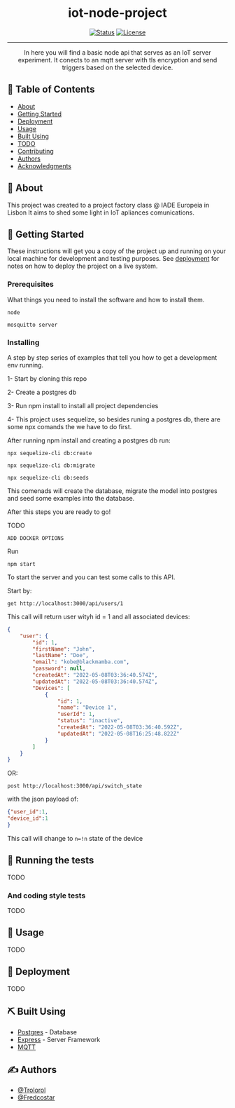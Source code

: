 <!-- <p align="center">
  <a href="" rel="noopener">
 <img width=200px height=200px src="https://i.imgur.com/6wj0hh6.jpg" alt="Project logo"></a>
</p> -->

<h1 align="center">iot-node-project</h1>

<div align="center">

[![Status](https://img.shields.io/badge/status-active-success.svg)]()
[![License](https://img.shields.io/badge/license-MIT-blue.svg)](/LICENSE)

</div>

---

<p align="center"> In here you will find a basic node api that serves as an IoT server experiment. It conects to an mqtt server with tls encryption and send triggers based on the selected device.
    <br> 
</p>

## 📝 Table of Contents

- [About](#about)
- [Getting Started](#getting_started)
- [Deployment](#deployment)
- [Usage](#usage)
- [Built Using](#built_using)
- [TODO](../TODO.md)
- [Contributing](../CONTRIBUTING.md)
- [Authors](#authors)
- [Acknowledgments](#acknowledgement)

## 🧐 About <a name = "about"></a>

This project was created to a project factory class @ IADE Europeia in Lisbon
It aims to shed some light in IoT apliances comunications.

## 🏁 Getting Started <a name = "getting_started"></a>

These instructions will get you a copy of the project up and running on your local machine for development and testing purposes. See [deployment](#deployment) for notes on how to deploy the project on a live system.

### Prerequisites

What things you need to install the software and how to install them.

```
node
```
```
mosquitto server 
```


### Installing

A step by step series of examples that tell you how to get a development env running.

1- Start by cloning this repo
<p>
2- Create a postgres db
<p>
3- Run npm install to install all project dependencies
<p>
4- This project uses sequelize, so besides runing a postgres db, there are some npx comands the we have to do first.
<p>
After running npm install and creating a postgres db run:

```
npx sequelize-cli db:create
```
```
npx sequelize-cli db:migrate
```
```
npx sequelize-cli db:seeds
```
This comenads will create the database, migrate the model into postgres and seed some examples into the database.

After this steps you are ready to go! 

TODO 
```
ADD DOCKER OPTIONS
```


Run 
```
npm start 
```
To start the server and you can test some calls to this API.

Start by: 
```
get http://localhost:3000/api/users/1
```
This call will return user wityh id = 1 and all associated devices:
```json
{
    "user": {
        "id": 1,
        "firstName": "John",
        "lastName": "Doe",
        "email": "kobe@blackmamba.com",
        "password": null,
        "createdAt": "2022-05-08T03:36:40.574Z",
        "updatedAt": "2022-05-08T03:36:40.574Z",
        "Devices": [
            {
                "id": 1,
                "name": "Device 1",
                "userId": 1,
                "status": "inactive",
                "createdAt": "2022-05-08T03:36:40.592Z",
                "updatedAt": "2022-05-08T16:25:48.822Z"
            }
        ]
    }
}
```

OR: 
```
post http://localhost:3000/api/switch_state
```
with the json payload of:
```json
{"user_id":1,
"device_id":1
}
```
This call will change to ```n=!n``` state of the device 

## 🔧 Running the tests <a name = "tests"></a>

TODO

### And coding style tests

TODO

## 🎈 Usage <a name="usage"></a>

TODO
## 🚀 Deployment <a name = "deployment"></a>

TODO
## ⛏️ Built Using <a name = "built_using"></a>

- [Postgres](https://www.postgresql.org/) - Database
- [Express](https://expressjs.com/) - Server Framework
- [MQTT](https://https://mqtt.org/)

## ✍️ Authors <a name = "authors"></a>

- [@Trolorol](https://github.com/Trolorol)
- [@Fredcostar](https://github.com/Fredcostar)



